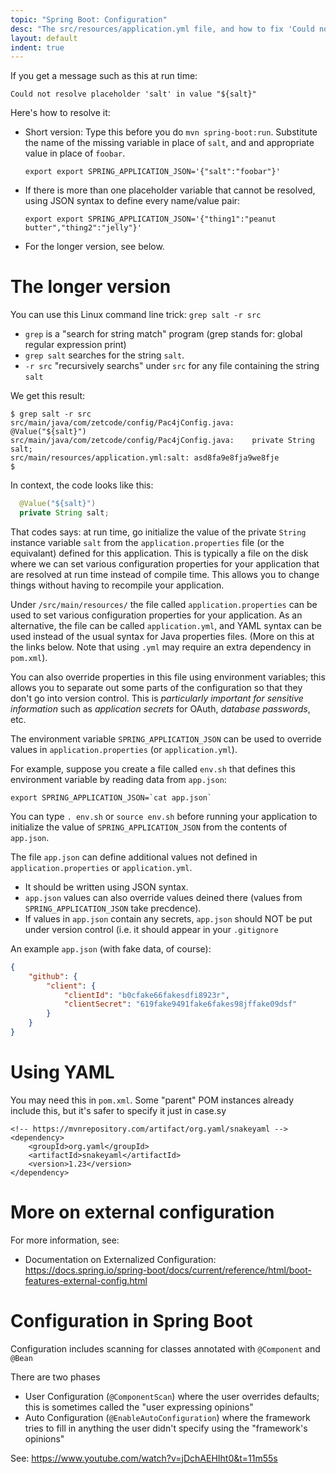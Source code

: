 ```yaml
---
topic: "Spring Boot: Configuration"
desc: "The src/resources/application.yml file, and how to fix 'Could not resolve placeholder ${salt}' type errors"
layout: default
indent: true
---
```


If you get a message such as this at run time:

```
Could not resolve placeholder 'salt' in value "${salt}"
```

Here's how to resolve it:
* Short version:  Type this before you do `mvn spring-boot:run`.  Substitute the name of the missing variable in place of `salt`, and and appropriate value in place of `foobar`.  
   ```
   export export SPRING_APPLICATION_JSON='{"salt":"foobar"}'
   ``` 
* If there is more than one placeholder variable that cannot be resolved, using JSON syntax to define every name/value pair:
   ```
   export export SPRING_APPLICATION_JSON='{"thing1":"peanut butter","thing2":"jelly"}'
   ``` 

* For the longer version, see below.

# The longer version

You can use this Linux command line trick: `grep salt -r src`
* `grep` is a "search for string match" program (grep stands for: global regular expression print)
* `grep salt` searches for the string `salt`.  
* `-r src` "recursively searchs" under `src` for any file containing the string `salt`

We get this result:

```
$ grep salt -r src
src/main/java/com/zetcode/config/Pac4jConfig.java:    @Value("${salt}")
src/main/java/com/zetcode/config/Pac4jConfig.java:    private String salt;
src/main/resources/application.yml:salt: asd8fa9e8fja9we8fje
$ 
```

In context, the code looks like this:

```java
  @Value("${salt}")
  private String salt;
```

That codes says: at run time, go initialize the value of the private `String` instance variable `salt` from the `application.properties` file (or the equivalant) defined for this application.     This is typically a file on the disk where we can set various configuration properties
for your application that are resolved at run time instead of compile time.  This allows you to change things without having to recompile your application.   

Under `/src/main/resources/` the file called `application.properties`  can be used to set various configuration properties
for your application.  As an alternative, the file can be called `application.yml`, and YAML syntax can be used instead of the usual syntax for Java properties files.  (More on this at the links below.  Note that using `.yml` may require an extra dependency in `pom.xml`).

You can also override properties in this file using environment variables; this allows you to separate out 
some parts of the configuration so that they don't go into version control.  This is *particularly important for sensitive information* such as 
*application secrets* for OAuth, *database passwords*, etc.  

The environment variable `SPRING_APPLICATION_JSON` can be used to override values in `application.properties` (or `application.yml`).

For example, suppose you create a file called `env.sh` that defines this environment variable by reading data from `app.json`:

```
export SPRING_APPLICATION_JSON=`cat app.json`
```

You can type `. env.sh` or `source env.sh` before running your application to initialize the value of `SPRING_APPLICATION_JSON` from the contents of `app.json`.

The file `app.json` can define additional values not defined in `application.properties` or `application.yml`.
* It should be written using JSON syntax.
* `app.json` values can also override values deined there (values from `SPRING_APPLICATION_JSON` take precdence).  
* If values in `app.json` contain any secrets, `app.json` should NOT be put under version control (i.e. it should appear in your `.gitignore`

An example `app.json` (with fake data, of course):

```json
{
    "github": {
        "client": {
            "clientId": "b0cfake66fakesdfi8923r",
            "clientSecret": "619fake9491fake6fakes98jffake09dsf"
        }
    }
}
```

# Using YAML

You may need this in `pom.xml`.  Some "parent" POM instances already include this, but it's safer to specify it just in case.sy

```
<!-- https://mvnrepository.com/artifact/org.yaml/snakeyaml -->
<dependency>
    <groupId>org.yaml</groupId>
    <artifactId>snakeyaml</artifactId>
    <version>1.23</version>
</dependency>
```

# More on external configuration

For more information, see: 

* Documentation on Externalized Configuration: <https://docs.spring.io/spring-boot/docs/current/reference/html/boot-features-external-config.html>

# Configuration in Spring Boot

Configuration includes scanning for classes annotated with `@Component` and `@Bean` 

There are two phases
* User Configuration (`@ComponentScan`) where the user overrides defaults; this is sometimes called the "user expressing opinions"
* Auto Configuration (`@EnableAutoConfiguration`) where the framework tries to fill in anything the user didn't specify using the "framework's opinions"

See: <https://www.youtube.com/watch?v=jDchAEHIht0&t=11m55s>
